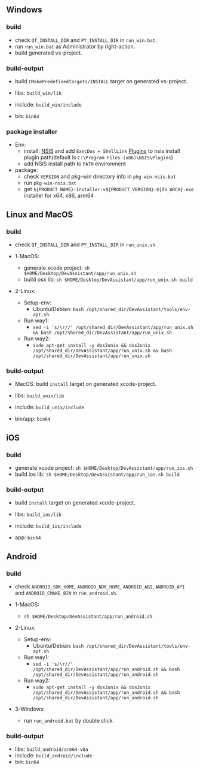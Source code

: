 ## Windows
### build
- check `QT_INSTALL_DIR` and `PY_INSTALL_DIR` in `run_win.bat`.
- run `run_win.bat` as Administrator by right-action.
- build generated vs-project.

### build-output
- build `CMakePredefinedTargets/INSTALL` target on generated vs-project.

- libs: `build_win/lib`
- include: `build_win/include`
- bin: `bin64`

### package installer
- Env:
    * install: [NSIS](../../plugins/project/project/pkg-win/nsis-3.11/nsis-3.11-setup.exe) and add `ExecDos + ShellLink` [Plugins](../../plugins/project/project/pkg-win/nsis-3.11/Plugins) to nsis install plugin path(default is `C:\Program Files (x86)\NSIS\Plugins`)
    * add NSIS install path to `PATH` environment
- package:
    * check `VERSION` and pkg-win directory info in `pkg-win-nsis.bat`
    * run `pkg-win-nsis.bat`
    * get `${PRODUCT_NAME}-Installer-v${PRODUCT_VERSION}-${OS_ARCH}.exe` installer for x64, x86, arm64


## Linux and MacOS
### build
- check `QT_INSTALL_DIR` and `PY_INSTALL_DIR` in `run_unix.sh`.

- 1-MacOS:
    * generate xcode project: `sh $HOME/Desktop/DevAssistant/app/run_unix.sh`
    * build osx lib: `sh $HOME/Desktop/DevAssistant/app/run_unix.sh build`
- 2-Linux:
    * Setup-env: 
        * Ubuntu/Debian: `bash /opt/shared_dir/DevAssistant/tools/env-apt.sh`
    * Run way1:
        * `sed -i 's/\r//' /opt/shared_dir/DevAssistant/app/run_unix.sh && bash /opt/shared_dir/DevAssistant/app/run_unix.sh`
    * Run way2:
        * `sudo apt-get install -y dos2unix && dos2unix /opt/shared_dir/DevAssistant/app/run_unix.sh && bash /opt/shared_dir/DevAssistant/app/run_unix.sh`

### build-output
- MacOS: build `install` target on generated xcode-project.

- libs: `build_unix/lib`
- include: `build_unix/include`
- bin/app: `bin64`


## iOS
### build
- generate xcode project: `sh $HOME/Desktop/DevAssistant/app/run_ios.sh`
- build ios lib: `sh $HOME/Desktop/DevAssistant/app/run_ios.sh build`

### build-output
- build `install` target on generated xcode-project.

- libs: `build_ios/lib`
- include: `build_ios/include`
- app: `bin64`


## Android
### build
- check `ANDROID_SDK_HOME`, `ANDROID_NDK_HOME`, `ANDROID_ABI`, `ANDROID_API` and `ANDROID_CMAKE_BIN` in `run_android.sh`.

- 1-MacOS:
    * `sh $HOME/Desktop/DevAssistant/app/run_android.sh`
- 2-Linux:
    * Setup-env:
        * Ubuntu/Debian: `bash /opt/shared_dir/DevAssistant/tools/env-apt.sh`
    * Run way1:
        * `sed -i 's/\r//' /opt/shared_dir/DevAssistant/app/run_android.sh && bash /opt/shared_dir/DevAssistant/app/run_android.sh`
    * Run way2:
        * `sudo apt-get install -y dos2unix && dos2unix /opt/shared_dir/DevAssistant/app/run_android.sh && bash /opt/shared_dir/DevAssistant/app/run_android.sh`
- 3-Windows:
    - run `run_android.bat` by double click.

### build-output
- libs: `build_android/arm64-v8a`
- include: `build_android/include`
- bin: `bin64`